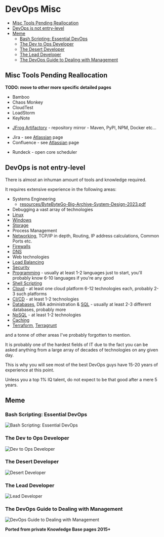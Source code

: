 # DevOps Misc

<!-- INDEX_START -->

- [Misc Tools Pending Reallocation](#misc-tools-pending-reallocation)
- [DevOps is not entry-level](#devops-is-not-entry-level)
- [Meme](#meme)
  - [Bash Scripting: Essential DevOps](#bash-scripting-essential-devops)
  - [The Dev to Ops Developer](#the-dev-to-ops-developer)
  - [The Desert Developer](#the-desert-developer)
  - [The Lead Developer](#the-lead-developer)
  - [The DevOps Guide to Dealing with Management](#the-devops-guide-to-dealing-with-management)

<!-- INDEX_END -->

## Misc Tools Pending Reallocation

**TODO: move to other more specific detailed pages**

- Bamboo
- Chaos Monkey
- CloudTest
- LoadStorm
- KeyNote

<!-- -->

- [JFrog Artifactory](artifactory.md) - repository mirror -  Maven, PyPI, NPM, Docker etc...

<!-- -->

- Jira - see [Atlassian](atlassian.md) page
- Confluence - see [Atlassian](atlassian.md) page

<!-- -->

- Rundeck - open core scheduler

## DevOps is not entry-level

There is almost an inhuman amount of tools and knowledge required.

It requires extensive experience in the following areas:

- Systems Engineering
  - [resources/ByteByteGo-Big-Archive-System-Design-2023.pdf](resources/ByteByteGo-Big-Archive-System-Design-2023.pdf)
- Debugging a vast array of technologies
- [Linux](linux.md)
- [Windows](windows.md)
- [Storage](storage.md)
- Process Management
- [Networking](networking.md), TCP/IP in depth, Routing, IP address calculations, Common Ports etc.
- [Firewalls](firewalls.md)
- [DNS](dns.md)
- Web technologies
- [Load Balancing](load-balancing.md)
- [Security](security.md)
- [Programming](programming.md) - usually at least 1-2 languages just to start, you'll probably know 6-10 languages
  if you're any good
- [Shell Scripting](shell.md)
- [Cloud](cloud.md) - at least one cloud platform 6-12 technologies each, probably 2-3 such platforms
- [CI/CD](cicd.md) - at least 1-2 technologies
- [Databases](databases.md), DBA administration & [SQL](sql.md) - usually at least 2-3 different databases, probably more
- [NoSQL](README.md#nosql) - at least 1-2 technologies
- [Caching](README.md#caching)
- [Terraform](terraform.md), [Terragrunt](terragrunt.md)

and a tonne of other areas I've probably forgotten to mention.

It is probably one of the hardest fields of IT due to the fact you can be asked anything from a large array of
decades of technologies on any given day.

This is why you will see most of the best DevOps guys have 15-20 years of experience at this point.

Unless you a top 1% IQ talent, do not expect to be that good after a mere 5 years.

## Meme

### Bash Scripting: Essential DevOps

![Bash Scripting: Essential DevOps](images/orly_bash_scripting_essential_devops.png)

### The Dev to Ops Developer

![Dev to Ops Developer](images/orly_dev_to_ops_developer.png)

### The Desert Developer

![Desert Developer](images/orly_desert_developer.png)

### The Lead Developer

![Lead Developer](images/orly_lead_developer.png)

### The DevOps Guide to Dealing with Management

![DevOps Guide to Dealing with Management](images/orly_devops_guide_to_dealing_with_management.png)

**Ported from private Knowledge Base pages 2015+**
